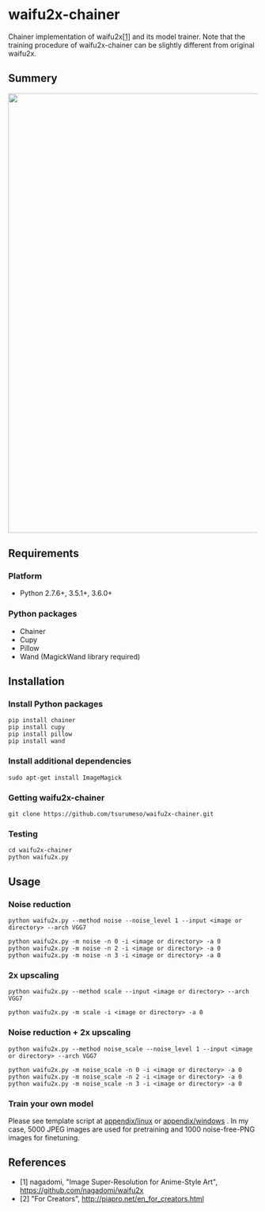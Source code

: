 # waifu2x-chainer

Chainer implementation of waifu2x[[1]](https://github.com/nagadomi/waifu2x) and its model trainer. Note that the training procedure of waifu2x-chainer can be slightly different from original waifu2x.

## Summery

<img src="https://raw.githubusercontent.com/tsurumeso/waifu2x-chainer/master/images/summery.png" width="886">

## Requirements

### Platform
  - Python 2.7.6+, 3.5.1+, 3.6.0+

### Python packages
  - Chainer
  - Cupy
  - Pillow
  - Wand (MagickWand library required)

## Installation

### Install Python packages
```
pip install chainer
pip install cupy
pip install pillow
pip install wand
```

### Install additional dependencies
```
sudo apt-get install ImageMagick
```

### Getting waifu2x-chainer
```
git clone https://github.com/tsurumeso/waifu2x-chainer.git
```

### Testing
```
cd waifu2x-chainer
python waifu2x.py
```

## Usage

### Noise reduction
```
python waifu2x.py --method noise --noise_level 1 --input <image or directory> --arch VGG7

python waifu2x.py -m noise -n 0 -i <image or directory> -a 0
python waifu2x.py -m noise -n 2 -i <image or directory> -a 0
python waifu2x.py -m noise -n 3 -i <image or directory> -a 0
```

### 2x upscaling
```
python waifu2x.py --method scale --input <image or directory> --arch VGG7

python waifu2x.py -m scale -i <image or directory> -a 0
```

### Noise reduction + 2x upscaling
```
python waifu2x.py --method noise_scale --noise_level 1 --input <image or directory> --arch VGG7

python waifu2x.py -m noise_scale -n 0 -i <image or directory> -a 0
python waifu2x.py -m noise_scale -n 2 -i <image or directory> -a 0
python waifu2x.py -m noise_scale -n 3 -i <image or directory> -a 0
```

### Train your own model

Please see template script at
<a href="https://github.com/tsurumeso/waifu2x-chainer/tree/master/appendix/linux">appendix/linux</a>
or
<a href="https://github.com/tsurumeso/waifu2x-chainer/tree/master/appendix/windows">appendix/windows</a>
. In my case, 5000 JPEG images are used for pretraining and 1000 noise-free-PNG images for finetuning.

## References

- [1] nagadomi, "Image Super-Resolution for Anime-Style Art", https://github.com/nagadomi/waifu2x
- [2] "For Creators", http://piapro.net/en_for_creators.html
